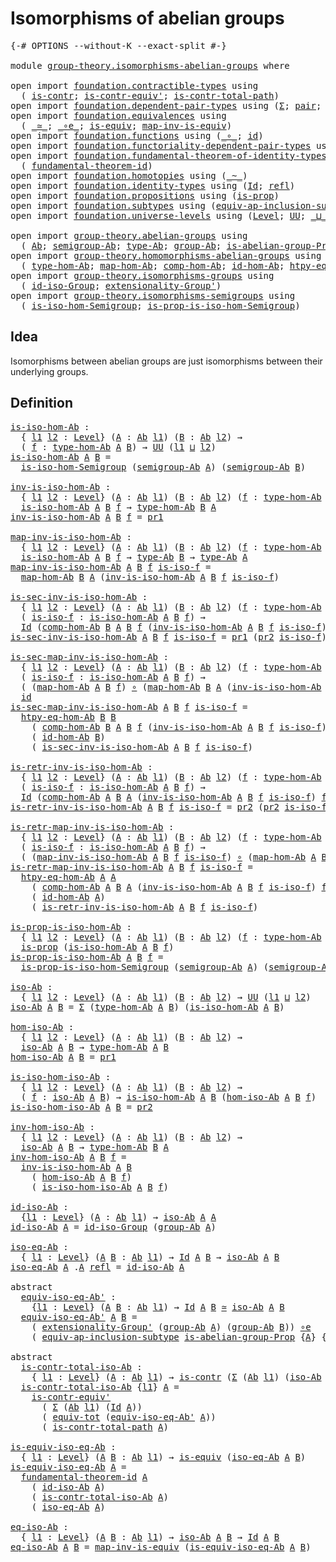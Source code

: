 # Isomorphisms of abelian groups

<pre class="Agda"><a id="43" class="Symbol">{-#</a> <a id="47" class="Keyword">OPTIONS</a> <a id="55" class="Pragma">--without-K</a> <a id="67" class="Pragma">--exact-split</a> <a id="81" class="Symbol">#-}</a>

<a id="86" class="Keyword">module</a> <a id="93" href="group-theory.isomorphisms-abelian-groups.html" class="Module">group-theory.isomorphisms-abelian-groups</a> <a id="134" class="Keyword">where</a>

<a id="141" class="Keyword">open</a> <a id="146" class="Keyword">import</a> <a id="153" href="foundation.contractible-types.html" class="Module">foundation.contractible-types</a> <a id="183" class="Keyword">using</a>
  <a id="191" class="Symbol">(</a> <a id="193" href="foundation-core.contractible-types.html#992" class="Function">is-contr</a><a id="201" class="Symbol">;</a> <a id="203" href="foundation-core.contractible-types.html#3806" class="Function">is-contr-equiv&#39;</a><a id="218" class="Symbol">;</a> <a id="220" href="foundation-core.contractible-types.html#2037" class="Function">is-contr-total-path</a><a id="239" class="Symbol">)</a>
<a id="241" class="Keyword">open</a> <a id="246" class="Keyword">import</a> <a id="253" href="foundation.dependent-pair-types.html" class="Module">foundation.dependent-pair-types</a> <a id="285" class="Keyword">using</a> <a id="291" class="Symbol">(</a><a id="292" href="foundation-core.dependent-pair-types.html#502" class="Record">Σ</a><a id="293" class="Symbol">;</a> <a id="295" href="foundation-core.dependent-pair-types.html#575" class="InductiveConstructor">pair</a><a id="299" class="Symbol">;</a> <a id="301" href="foundation-core.dependent-pair-types.html#592" class="Field">pr1</a><a id="304" class="Symbol">;</a> <a id="306" href="foundation-core.dependent-pair-types.html#604" class="Field">pr2</a><a id="309" class="Symbol">)</a>
<a id="311" class="Keyword">open</a> <a id="316" class="Keyword">import</a> <a id="323" href="foundation.equivalences.html" class="Module">foundation.equivalences</a> <a id="347" class="Keyword">using</a>
  <a id="355" class="Symbol">(</a> <a id="357" href="foundation-core.equivalences.html#1607" class="Function Operator">_≃_</a><a id="360" class="Symbol">;</a> <a id="362" href="foundation-core.equivalences.html#7855" class="Function Operator">_∘e_</a><a id="366" class="Symbol">;</a> <a id="368" href="foundation-core.equivalences.html#1542" class="Function">is-equiv</a><a id="376" class="Symbol">;</a> <a id="378" href="foundation-core.equivalences.html#4173" class="Function">map-inv-is-equiv</a><a id="394" class="Symbol">)</a>
<a id="396" class="Keyword">open</a> <a id="401" class="Keyword">import</a> <a id="408" href="foundation.functions.html" class="Module">foundation.functions</a> <a id="429" class="Keyword">using</a> <a id="435" class="Symbol">(</a><a id="436" href="foundation-core.functions.html#407" class="Function Operator">_∘_</a><a id="439" class="Symbol">;</a> <a id="441" href="foundation-core.functions.html#309" class="Function">id</a><a id="443" class="Symbol">)</a>
<a id="445" class="Keyword">open</a> <a id="450" class="Keyword">import</a> <a id="457" href="foundation.functoriality-dependent-pair-types.html" class="Module">foundation.functoriality-dependent-pair-types</a> <a id="503" class="Keyword">using</a> <a id="509" class="Symbol">(</a><a id="510" href="foundation-core.functoriality-dependent-pair-types.html#6804" class="Function">equiv-tot</a><a id="519" class="Symbol">)</a>
<a id="521" class="Keyword">open</a> <a id="526" class="Keyword">import</a> <a id="533" href="foundation.fundamental-theorem-of-identity-types.html" class="Module">foundation.fundamental-theorem-of-identity-types</a> <a id="582" class="Keyword">using</a>
  <a id="590" class="Symbol">(</a> <a id="592" href="foundation-core.fundamental-theorem-of-identity-types.html#1888" class="Function">fundamental-theorem-id</a><a id="614" class="Symbol">)</a>
<a id="616" class="Keyword">open</a> <a id="621" class="Keyword">import</a> <a id="628" href="foundation.homotopies.html" class="Module">foundation.homotopies</a> <a id="650" class="Keyword">using</a> <a id="656" class="Symbol">(</a><a id="657" href="foundation-core.homotopies.html#467" class="Function Operator">_~_</a><a id="660" class="Symbol">)</a>
<a id="662" class="Keyword">open</a> <a id="667" class="Keyword">import</a> <a id="674" href="foundation.identity-types.html" class="Module">foundation.identity-types</a> <a id="700" class="Keyword">using</a> <a id="706" class="Symbol">(</a><a id="707" href="foundation-core.identity-types.html#641" class="Datatype">Id</a><a id="709" class="Symbol">;</a> <a id="711" href="foundation-core.identity-types.html#694" class="InductiveConstructor">refl</a><a id="715" class="Symbol">)</a>
<a id="717" class="Keyword">open</a> <a id="722" class="Keyword">import</a> <a id="729" href="foundation.propositions.html" class="Module">foundation.propositions</a> <a id="753" class="Keyword">using</a> <a id="759" class="Symbol">(</a><a id="760" href="foundation-core.propositions.html#1295" class="Function">is-prop</a><a id="767" class="Symbol">)</a>
<a id="769" class="Keyword">open</a> <a id="774" class="Keyword">import</a> <a id="781" href="foundation.subtypes.html" class="Module">foundation.subtypes</a> <a id="801" class="Keyword">using</a> <a id="807" class="Symbol">(</a><a id="808" href="foundation-core.subtypes.html#4069" class="Function">equiv-ap-inclusion-subtype</a><a id="834" class="Symbol">)</a>
<a id="836" class="Keyword">open</a> <a id="841" class="Keyword">import</a> <a id="848" href="foundation.universe-levels.html" class="Module">foundation.universe-levels</a> <a id="875" class="Keyword">using</a> <a id="881" class="Symbol">(</a><a id="882" href="Agda.Primitive.html#597" class="Postulate">Level</a><a id="887" class="Symbol">;</a> <a id="889" href="foundation-core.universe-levels.html#222" class="Primitive">UU</a><a id="891" class="Symbol">;</a> <a id="893" href="Agda.Primitive.html#810" class="Primitive Operator">_⊔_</a><a id="896" class="Symbol">)</a>

<a id="899" class="Keyword">open</a> <a id="904" class="Keyword">import</a> <a id="911" href="group-theory.abelian-groups.html" class="Module">group-theory.abelian-groups</a> <a id="939" class="Keyword">using</a>
  <a id="947" class="Symbol">(</a> <a id="949" href="group-theory.abelian-groups.html#2453" class="Function">Ab</a><a id="951" class="Symbol">;</a> <a id="953" href="group-theory.abelian-groups.html#3587" class="Function">semigroup-Ab</a><a id="965" class="Symbol">;</a> <a id="967" href="group-theory.abelian-groups.html#2667" class="Function">type-Ab</a><a id="974" class="Symbol">;</a> <a id="976" href="group-theory.abelian-groups.html#2521" class="Function">group-Ab</a><a id="984" class="Symbol">;</a> <a id="986" href="group-theory.abelian-groups.html#1948" class="Function">is-abelian-group-Prop</a><a id="1007" class="Symbol">)</a>
<a id="1009" class="Keyword">open</a> <a id="1014" class="Keyword">import</a> <a id="1021" href="group-theory.homomorphisms-abelian-groups.html" class="Module">group-theory.homomorphisms-abelian-groups</a> <a id="1063" class="Keyword">using</a>
  <a id="1071" class="Symbol">(</a> <a id="1073" href="group-theory.homomorphisms-abelian-groups.html#1788" class="Function">type-hom-Ab</a><a id="1084" class="Symbol">;</a> <a id="1086" href="group-theory.homomorphisms-abelian-groups.html#1875" class="Function">map-hom-Ab</a><a id="1096" class="Symbol">;</a> <a id="1098" href="group-theory.homomorphisms-abelian-groups.html#4326" class="Function">comp-hom-Ab</a><a id="1109" class="Symbol">;</a> <a id="1111" href="group-theory.homomorphisms-abelian-groups.html#4170" class="Function">id-hom-Ab</a><a id="1120" class="Symbol">;</a> <a id="1122" href="group-theory.homomorphisms-abelian-groups.html#3173" class="Function">htpy-eq-hom-Ab</a><a id="1136" class="Symbol">)</a>
<a id="1138" class="Keyword">open</a> <a id="1143" class="Keyword">import</a> <a id="1150" href="group-theory.isomorphisms-groups.html" class="Module">group-theory.isomorphisms-groups</a> <a id="1183" class="Keyword">using</a>
  <a id="1191" class="Symbol">(</a> <a id="1193" href="group-theory.isomorphisms-groups.html#2647" class="Function">id-iso-Group</a><a id="1205" class="Symbol">;</a> <a id="1207" href="group-theory.isomorphisms-groups.html#3036" class="Function">extensionality-Group&#39;</a><a id="1228" class="Symbol">)</a>
<a id="1230" class="Keyword">open</a> <a id="1235" class="Keyword">import</a> <a id="1242" href="group-theory.isomorphisms-semigroups.html" class="Module">group-theory.isomorphisms-semigroups</a> <a id="1279" class="Keyword">using</a>
  <a id="1287" class="Symbol">(</a> <a id="1289" href="group-theory.isomorphisms-semigroups.html#1983" class="Function">is-iso-hom-Semigroup</a><a id="1309" class="Symbol">;</a> <a id="1311" href="group-theory.isomorphisms-semigroups.html#3620" class="Function">is-prop-is-iso-hom-Semigroup</a><a id="1339" class="Symbol">)</a>
</pre>
## Idea

Isomorphisms between abelian groups are just isomorphisms between their underlying groups.

## Definition

<pre class="Agda"><a id="is-iso-hom-Ab"></a><a id="1470" href="group-theory.isomorphisms-abelian-groups.html#1470" class="Function">is-iso-hom-Ab</a> <a id="1484" class="Symbol">:</a>
  <a id="1488" class="Symbol">{</a> <a id="1490" href="group-theory.isomorphisms-abelian-groups.html#1490" class="Bound">l1</a> <a id="1493" href="group-theory.isomorphisms-abelian-groups.html#1493" class="Bound">l2</a> <a id="1496" class="Symbol">:</a> <a id="1498" href="Agda.Primitive.html#597" class="Postulate">Level</a><a id="1503" class="Symbol">}</a> <a id="1505" class="Symbol">(</a><a id="1506" href="group-theory.isomorphisms-abelian-groups.html#1506" class="Bound">A</a> <a id="1508" class="Symbol">:</a> <a id="1510" href="group-theory.abelian-groups.html#2453" class="Function">Ab</a> <a id="1513" href="group-theory.isomorphisms-abelian-groups.html#1490" class="Bound">l1</a><a id="1515" class="Symbol">)</a> <a id="1517" class="Symbol">(</a><a id="1518" href="group-theory.isomorphisms-abelian-groups.html#1518" class="Bound">B</a> <a id="1520" class="Symbol">:</a> <a id="1522" href="group-theory.abelian-groups.html#2453" class="Function">Ab</a> <a id="1525" href="group-theory.isomorphisms-abelian-groups.html#1493" class="Bound">l2</a><a id="1527" class="Symbol">)</a> <a id="1529" class="Symbol">→</a>
  <a id="1533" class="Symbol">(</a> <a id="1535" href="group-theory.isomorphisms-abelian-groups.html#1535" class="Bound">f</a> <a id="1537" class="Symbol">:</a> <a id="1539" href="group-theory.homomorphisms-abelian-groups.html#1788" class="Function">type-hom-Ab</a> <a id="1551" href="group-theory.isomorphisms-abelian-groups.html#1506" class="Bound">A</a> <a id="1553" href="group-theory.isomorphisms-abelian-groups.html#1518" class="Bound">B</a><a id="1554" class="Symbol">)</a> <a id="1556" class="Symbol">→</a> <a id="1558" href="foundation-core.universe-levels.html#222" class="Primitive">UU</a> <a id="1561" class="Symbol">(</a><a id="1562" href="group-theory.isomorphisms-abelian-groups.html#1490" class="Bound">l1</a> <a id="1565" href="Agda.Primitive.html#810" class="Primitive Operator">⊔</a> <a id="1567" href="group-theory.isomorphisms-abelian-groups.html#1493" class="Bound">l2</a><a id="1569" class="Symbol">)</a>
<a id="1571" href="group-theory.isomorphisms-abelian-groups.html#1470" class="Function">is-iso-hom-Ab</a> <a id="1585" href="group-theory.isomorphisms-abelian-groups.html#1585" class="Bound">A</a> <a id="1587" href="group-theory.isomorphisms-abelian-groups.html#1587" class="Bound">B</a> <a id="1589" class="Symbol">=</a>
  <a id="1593" href="group-theory.isomorphisms-semigroups.html#1983" class="Function">is-iso-hom-Semigroup</a> <a id="1614" class="Symbol">(</a><a id="1615" href="group-theory.abelian-groups.html#3587" class="Function">semigroup-Ab</a> <a id="1628" href="group-theory.isomorphisms-abelian-groups.html#1585" class="Bound">A</a><a id="1629" class="Symbol">)</a> <a id="1631" class="Symbol">(</a><a id="1632" href="group-theory.abelian-groups.html#3587" class="Function">semigroup-Ab</a> <a id="1645" href="group-theory.isomorphisms-abelian-groups.html#1587" class="Bound">B</a><a id="1646" class="Symbol">)</a>

<a id="inv-is-iso-hom-Ab"></a><a id="1649" href="group-theory.isomorphisms-abelian-groups.html#1649" class="Function">inv-is-iso-hom-Ab</a> <a id="1667" class="Symbol">:</a>
  <a id="1671" class="Symbol">{</a> <a id="1673" href="group-theory.isomorphisms-abelian-groups.html#1673" class="Bound">l1</a> <a id="1676" href="group-theory.isomorphisms-abelian-groups.html#1676" class="Bound">l2</a> <a id="1679" class="Symbol">:</a> <a id="1681" href="Agda.Primitive.html#597" class="Postulate">Level</a><a id="1686" class="Symbol">}</a> <a id="1688" class="Symbol">(</a><a id="1689" href="group-theory.isomorphisms-abelian-groups.html#1689" class="Bound">A</a> <a id="1691" class="Symbol">:</a> <a id="1693" href="group-theory.abelian-groups.html#2453" class="Function">Ab</a> <a id="1696" href="group-theory.isomorphisms-abelian-groups.html#1673" class="Bound">l1</a><a id="1698" class="Symbol">)</a> <a id="1700" class="Symbol">(</a><a id="1701" href="group-theory.isomorphisms-abelian-groups.html#1701" class="Bound">B</a> <a id="1703" class="Symbol">:</a> <a id="1705" href="group-theory.abelian-groups.html#2453" class="Function">Ab</a> <a id="1708" href="group-theory.isomorphisms-abelian-groups.html#1676" class="Bound">l2</a><a id="1710" class="Symbol">)</a> <a id="1712" class="Symbol">(</a><a id="1713" href="group-theory.isomorphisms-abelian-groups.html#1713" class="Bound">f</a> <a id="1715" class="Symbol">:</a> <a id="1717" href="group-theory.homomorphisms-abelian-groups.html#1788" class="Function">type-hom-Ab</a> <a id="1729" href="group-theory.isomorphisms-abelian-groups.html#1689" class="Bound">A</a> <a id="1731" href="group-theory.isomorphisms-abelian-groups.html#1701" class="Bound">B</a><a id="1732" class="Symbol">)</a> <a id="1734" class="Symbol">→</a>
  <a id="1738" href="group-theory.isomorphisms-abelian-groups.html#1470" class="Function">is-iso-hom-Ab</a> <a id="1752" href="group-theory.isomorphisms-abelian-groups.html#1689" class="Bound">A</a> <a id="1754" href="group-theory.isomorphisms-abelian-groups.html#1701" class="Bound">B</a> <a id="1756" href="group-theory.isomorphisms-abelian-groups.html#1713" class="Bound">f</a> <a id="1758" class="Symbol">→</a> <a id="1760" href="group-theory.homomorphisms-abelian-groups.html#1788" class="Function">type-hom-Ab</a> <a id="1772" href="group-theory.isomorphisms-abelian-groups.html#1701" class="Bound">B</a> <a id="1774" href="group-theory.isomorphisms-abelian-groups.html#1689" class="Bound">A</a>
<a id="1776" href="group-theory.isomorphisms-abelian-groups.html#1649" class="Function">inv-is-iso-hom-Ab</a> <a id="1794" href="group-theory.isomorphisms-abelian-groups.html#1794" class="Bound">A</a> <a id="1796" href="group-theory.isomorphisms-abelian-groups.html#1796" class="Bound">B</a> <a id="1798" href="group-theory.isomorphisms-abelian-groups.html#1798" class="Bound">f</a> <a id="1800" class="Symbol">=</a> <a id="1802" href="foundation-core.dependent-pair-types.html#592" class="Field">pr1</a>

<a id="map-inv-is-iso-hom-Ab"></a><a id="1807" href="group-theory.isomorphisms-abelian-groups.html#1807" class="Function">map-inv-is-iso-hom-Ab</a> <a id="1829" class="Symbol">:</a>
  <a id="1833" class="Symbol">{</a> <a id="1835" href="group-theory.isomorphisms-abelian-groups.html#1835" class="Bound">l1</a> <a id="1838" href="group-theory.isomorphisms-abelian-groups.html#1838" class="Bound">l2</a> <a id="1841" class="Symbol">:</a> <a id="1843" href="Agda.Primitive.html#597" class="Postulate">Level</a><a id="1848" class="Symbol">}</a> <a id="1850" class="Symbol">(</a><a id="1851" href="group-theory.isomorphisms-abelian-groups.html#1851" class="Bound">A</a> <a id="1853" class="Symbol">:</a> <a id="1855" href="group-theory.abelian-groups.html#2453" class="Function">Ab</a> <a id="1858" href="group-theory.isomorphisms-abelian-groups.html#1835" class="Bound">l1</a><a id="1860" class="Symbol">)</a> <a id="1862" class="Symbol">(</a><a id="1863" href="group-theory.isomorphisms-abelian-groups.html#1863" class="Bound">B</a> <a id="1865" class="Symbol">:</a> <a id="1867" href="group-theory.abelian-groups.html#2453" class="Function">Ab</a> <a id="1870" href="group-theory.isomorphisms-abelian-groups.html#1838" class="Bound">l2</a><a id="1872" class="Symbol">)</a> <a id="1874" class="Symbol">(</a><a id="1875" href="group-theory.isomorphisms-abelian-groups.html#1875" class="Bound">f</a> <a id="1877" class="Symbol">:</a> <a id="1879" href="group-theory.homomorphisms-abelian-groups.html#1788" class="Function">type-hom-Ab</a> <a id="1891" href="group-theory.isomorphisms-abelian-groups.html#1851" class="Bound">A</a> <a id="1893" href="group-theory.isomorphisms-abelian-groups.html#1863" class="Bound">B</a><a id="1894" class="Symbol">)</a> <a id="1896" class="Symbol">→</a>
  <a id="1900" href="group-theory.isomorphisms-abelian-groups.html#1470" class="Function">is-iso-hom-Ab</a> <a id="1914" href="group-theory.isomorphisms-abelian-groups.html#1851" class="Bound">A</a> <a id="1916" href="group-theory.isomorphisms-abelian-groups.html#1863" class="Bound">B</a> <a id="1918" href="group-theory.isomorphisms-abelian-groups.html#1875" class="Bound">f</a> <a id="1920" class="Symbol">→</a> <a id="1922" href="group-theory.abelian-groups.html#2667" class="Function">type-Ab</a> <a id="1930" href="group-theory.isomorphisms-abelian-groups.html#1863" class="Bound">B</a> <a id="1932" class="Symbol">→</a> <a id="1934" href="group-theory.abelian-groups.html#2667" class="Function">type-Ab</a> <a id="1942" href="group-theory.isomorphisms-abelian-groups.html#1851" class="Bound">A</a>
<a id="1944" href="group-theory.isomorphisms-abelian-groups.html#1807" class="Function">map-inv-is-iso-hom-Ab</a> <a id="1966" href="group-theory.isomorphisms-abelian-groups.html#1966" class="Bound">A</a> <a id="1968" href="group-theory.isomorphisms-abelian-groups.html#1968" class="Bound">B</a> <a id="1970" href="group-theory.isomorphisms-abelian-groups.html#1970" class="Bound">f</a> <a id="1972" href="group-theory.isomorphisms-abelian-groups.html#1972" class="Bound">is-iso-f</a> <a id="1981" class="Symbol">=</a>
  <a id="1985" href="group-theory.homomorphisms-abelian-groups.html#1875" class="Function">map-hom-Ab</a> <a id="1996" href="group-theory.isomorphisms-abelian-groups.html#1968" class="Bound">B</a> <a id="1998" href="group-theory.isomorphisms-abelian-groups.html#1966" class="Bound">A</a> <a id="2000" class="Symbol">(</a><a id="2001" href="group-theory.isomorphisms-abelian-groups.html#1649" class="Function">inv-is-iso-hom-Ab</a> <a id="2019" href="group-theory.isomorphisms-abelian-groups.html#1966" class="Bound">A</a> <a id="2021" href="group-theory.isomorphisms-abelian-groups.html#1968" class="Bound">B</a> <a id="2023" href="group-theory.isomorphisms-abelian-groups.html#1970" class="Bound">f</a> <a id="2025" href="group-theory.isomorphisms-abelian-groups.html#1972" class="Bound">is-iso-f</a><a id="2033" class="Symbol">)</a>

<a id="is-sec-inv-is-iso-hom-Ab"></a><a id="2036" href="group-theory.isomorphisms-abelian-groups.html#2036" class="Function">is-sec-inv-is-iso-hom-Ab</a> <a id="2061" class="Symbol">:</a>
  <a id="2065" class="Symbol">{</a> <a id="2067" href="group-theory.isomorphisms-abelian-groups.html#2067" class="Bound">l1</a> <a id="2070" href="group-theory.isomorphisms-abelian-groups.html#2070" class="Bound">l2</a> <a id="2073" class="Symbol">:</a> <a id="2075" href="Agda.Primitive.html#597" class="Postulate">Level</a><a id="2080" class="Symbol">}</a> <a id="2082" class="Symbol">(</a><a id="2083" href="group-theory.isomorphisms-abelian-groups.html#2083" class="Bound">A</a> <a id="2085" class="Symbol">:</a> <a id="2087" href="group-theory.abelian-groups.html#2453" class="Function">Ab</a> <a id="2090" href="group-theory.isomorphisms-abelian-groups.html#2067" class="Bound">l1</a><a id="2092" class="Symbol">)</a> <a id="2094" class="Symbol">(</a><a id="2095" href="group-theory.isomorphisms-abelian-groups.html#2095" class="Bound">B</a> <a id="2097" class="Symbol">:</a> <a id="2099" href="group-theory.abelian-groups.html#2453" class="Function">Ab</a> <a id="2102" href="group-theory.isomorphisms-abelian-groups.html#2070" class="Bound">l2</a><a id="2104" class="Symbol">)</a> <a id="2106" class="Symbol">(</a><a id="2107" href="group-theory.isomorphisms-abelian-groups.html#2107" class="Bound">f</a> <a id="2109" class="Symbol">:</a> <a id="2111" href="group-theory.homomorphisms-abelian-groups.html#1788" class="Function">type-hom-Ab</a> <a id="2123" href="group-theory.isomorphisms-abelian-groups.html#2083" class="Bound">A</a> <a id="2125" href="group-theory.isomorphisms-abelian-groups.html#2095" class="Bound">B</a><a id="2126" class="Symbol">)</a> <a id="2128" class="Symbol">→</a>
  <a id="2132" class="Symbol">(</a> <a id="2134" href="group-theory.isomorphisms-abelian-groups.html#2134" class="Bound">is-iso-f</a> <a id="2143" class="Symbol">:</a> <a id="2145" href="group-theory.isomorphisms-abelian-groups.html#1470" class="Function">is-iso-hom-Ab</a> <a id="2159" href="group-theory.isomorphisms-abelian-groups.html#2083" class="Bound">A</a> <a id="2161" href="group-theory.isomorphisms-abelian-groups.html#2095" class="Bound">B</a> <a id="2163" href="group-theory.isomorphisms-abelian-groups.html#2107" class="Bound">f</a><a id="2164" class="Symbol">)</a> <a id="2166" class="Symbol">→</a>
  <a id="2170" href="foundation-core.identity-types.html#641" class="Datatype">Id</a> <a id="2173" class="Symbol">(</a><a id="2174" href="group-theory.homomorphisms-abelian-groups.html#4326" class="Function">comp-hom-Ab</a> <a id="2186" href="group-theory.isomorphisms-abelian-groups.html#2095" class="Bound">B</a> <a id="2188" href="group-theory.isomorphisms-abelian-groups.html#2083" class="Bound">A</a> <a id="2190" href="group-theory.isomorphisms-abelian-groups.html#2095" class="Bound">B</a> <a id="2192" href="group-theory.isomorphisms-abelian-groups.html#2107" class="Bound">f</a> <a id="2194" class="Symbol">(</a><a id="2195" href="group-theory.isomorphisms-abelian-groups.html#1649" class="Function">inv-is-iso-hom-Ab</a> <a id="2213" href="group-theory.isomorphisms-abelian-groups.html#2083" class="Bound">A</a> <a id="2215" href="group-theory.isomorphisms-abelian-groups.html#2095" class="Bound">B</a> <a id="2217" href="group-theory.isomorphisms-abelian-groups.html#2107" class="Bound">f</a> <a id="2219" href="group-theory.isomorphisms-abelian-groups.html#2134" class="Bound">is-iso-f</a><a id="2227" class="Symbol">))</a> <a id="2230" class="Symbol">(</a><a id="2231" href="group-theory.homomorphisms-abelian-groups.html#4170" class="Function">id-hom-Ab</a> <a id="2241" href="group-theory.isomorphisms-abelian-groups.html#2095" class="Bound">B</a><a id="2242" class="Symbol">)</a>
<a id="2244" href="group-theory.isomorphisms-abelian-groups.html#2036" class="Function">is-sec-inv-is-iso-hom-Ab</a> <a id="2269" href="group-theory.isomorphisms-abelian-groups.html#2269" class="Bound">A</a> <a id="2271" href="group-theory.isomorphisms-abelian-groups.html#2271" class="Bound">B</a> <a id="2273" href="group-theory.isomorphisms-abelian-groups.html#2273" class="Bound">f</a> <a id="2275" href="group-theory.isomorphisms-abelian-groups.html#2275" class="Bound">is-iso-f</a> <a id="2284" class="Symbol">=</a> <a id="2286" href="foundation-core.dependent-pair-types.html#592" class="Field">pr1</a> <a id="2290" class="Symbol">(</a><a id="2291" href="foundation-core.dependent-pair-types.html#604" class="Field">pr2</a> <a id="2295" href="group-theory.isomorphisms-abelian-groups.html#2275" class="Bound">is-iso-f</a><a id="2303" class="Symbol">)</a>

<a id="is-sec-map-inv-is-iso-hom-Ab"></a><a id="2306" href="group-theory.isomorphisms-abelian-groups.html#2306" class="Function">is-sec-map-inv-is-iso-hom-Ab</a> <a id="2335" class="Symbol">:</a>
  <a id="2339" class="Symbol">{</a> <a id="2341" href="group-theory.isomorphisms-abelian-groups.html#2341" class="Bound">l1</a> <a id="2344" href="group-theory.isomorphisms-abelian-groups.html#2344" class="Bound">l2</a> <a id="2347" class="Symbol">:</a> <a id="2349" href="Agda.Primitive.html#597" class="Postulate">Level</a><a id="2354" class="Symbol">}</a> <a id="2356" class="Symbol">(</a><a id="2357" href="group-theory.isomorphisms-abelian-groups.html#2357" class="Bound">A</a> <a id="2359" class="Symbol">:</a> <a id="2361" href="group-theory.abelian-groups.html#2453" class="Function">Ab</a> <a id="2364" href="group-theory.isomorphisms-abelian-groups.html#2341" class="Bound">l1</a><a id="2366" class="Symbol">)</a> <a id="2368" class="Symbol">(</a><a id="2369" href="group-theory.isomorphisms-abelian-groups.html#2369" class="Bound">B</a> <a id="2371" class="Symbol">:</a> <a id="2373" href="group-theory.abelian-groups.html#2453" class="Function">Ab</a> <a id="2376" href="group-theory.isomorphisms-abelian-groups.html#2344" class="Bound">l2</a><a id="2378" class="Symbol">)</a> <a id="2380" class="Symbol">(</a><a id="2381" href="group-theory.isomorphisms-abelian-groups.html#2381" class="Bound">f</a> <a id="2383" class="Symbol">:</a> <a id="2385" href="group-theory.homomorphisms-abelian-groups.html#1788" class="Function">type-hom-Ab</a> <a id="2397" href="group-theory.isomorphisms-abelian-groups.html#2357" class="Bound">A</a> <a id="2399" href="group-theory.isomorphisms-abelian-groups.html#2369" class="Bound">B</a><a id="2400" class="Symbol">)</a> <a id="2402" class="Symbol">→</a>
  <a id="2406" class="Symbol">(</a> <a id="2408" href="group-theory.isomorphisms-abelian-groups.html#2408" class="Bound">is-iso-f</a> <a id="2417" class="Symbol">:</a> <a id="2419" href="group-theory.isomorphisms-abelian-groups.html#1470" class="Function">is-iso-hom-Ab</a> <a id="2433" href="group-theory.isomorphisms-abelian-groups.html#2357" class="Bound">A</a> <a id="2435" href="group-theory.isomorphisms-abelian-groups.html#2369" class="Bound">B</a> <a id="2437" href="group-theory.isomorphisms-abelian-groups.html#2381" class="Bound">f</a><a id="2438" class="Symbol">)</a> <a id="2440" class="Symbol">→</a>
  <a id="2444" class="Symbol">(</a> <a id="2446" class="Symbol">(</a><a id="2447" href="group-theory.homomorphisms-abelian-groups.html#1875" class="Function">map-hom-Ab</a> <a id="2458" href="group-theory.isomorphisms-abelian-groups.html#2357" class="Bound">A</a> <a id="2460" href="group-theory.isomorphisms-abelian-groups.html#2369" class="Bound">B</a> <a id="2462" href="group-theory.isomorphisms-abelian-groups.html#2381" class="Bound">f</a><a id="2463" class="Symbol">)</a> <a id="2465" href="foundation-core.functions.html#407" class="Function Operator">∘</a> <a id="2467" class="Symbol">(</a><a id="2468" href="group-theory.homomorphisms-abelian-groups.html#1875" class="Function">map-hom-Ab</a> <a id="2479" href="group-theory.isomorphisms-abelian-groups.html#2369" class="Bound">B</a> <a id="2481" href="group-theory.isomorphisms-abelian-groups.html#2357" class="Bound">A</a> <a id="2483" class="Symbol">(</a><a id="2484" href="group-theory.isomorphisms-abelian-groups.html#1649" class="Function">inv-is-iso-hom-Ab</a> <a id="2502" href="group-theory.isomorphisms-abelian-groups.html#2357" class="Bound">A</a> <a id="2504" href="group-theory.isomorphisms-abelian-groups.html#2369" class="Bound">B</a> <a id="2506" href="group-theory.isomorphisms-abelian-groups.html#2381" class="Bound">f</a> <a id="2508" href="group-theory.isomorphisms-abelian-groups.html#2408" class="Bound">is-iso-f</a><a id="2516" class="Symbol">)))</a> <a id="2520" href="foundation-core.homotopies.html#467" class="Function Operator">~</a>
  <a id="2524" href="foundation-core.functions.html#309" class="Function">id</a>
<a id="2527" href="group-theory.isomorphisms-abelian-groups.html#2306" class="Function">is-sec-map-inv-is-iso-hom-Ab</a> <a id="2556" href="group-theory.isomorphisms-abelian-groups.html#2556" class="Bound">A</a> <a id="2558" href="group-theory.isomorphisms-abelian-groups.html#2558" class="Bound">B</a> <a id="2560" href="group-theory.isomorphisms-abelian-groups.html#2560" class="Bound">f</a> <a id="2562" href="group-theory.isomorphisms-abelian-groups.html#2562" class="Bound">is-iso-f</a> <a id="2571" class="Symbol">=</a>
  <a id="2575" href="group-theory.homomorphisms-abelian-groups.html#3173" class="Function">htpy-eq-hom-Ab</a> <a id="2590" href="group-theory.isomorphisms-abelian-groups.html#2558" class="Bound">B</a> <a id="2592" href="group-theory.isomorphisms-abelian-groups.html#2558" class="Bound">B</a>
    <a id="2598" class="Symbol">(</a> <a id="2600" href="group-theory.homomorphisms-abelian-groups.html#4326" class="Function">comp-hom-Ab</a> <a id="2612" href="group-theory.isomorphisms-abelian-groups.html#2558" class="Bound">B</a> <a id="2614" href="group-theory.isomorphisms-abelian-groups.html#2556" class="Bound">A</a> <a id="2616" href="group-theory.isomorphisms-abelian-groups.html#2558" class="Bound">B</a> <a id="2618" href="group-theory.isomorphisms-abelian-groups.html#2560" class="Bound">f</a> <a id="2620" class="Symbol">(</a><a id="2621" href="group-theory.isomorphisms-abelian-groups.html#1649" class="Function">inv-is-iso-hom-Ab</a> <a id="2639" href="group-theory.isomorphisms-abelian-groups.html#2556" class="Bound">A</a> <a id="2641" href="group-theory.isomorphisms-abelian-groups.html#2558" class="Bound">B</a> <a id="2643" href="group-theory.isomorphisms-abelian-groups.html#2560" class="Bound">f</a> <a id="2645" href="group-theory.isomorphisms-abelian-groups.html#2562" class="Bound">is-iso-f</a><a id="2653" class="Symbol">))</a>
    <a id="2660" class="Symbol">(</a> <a id="2662" href="group-theory.homomorphisms-abelian-groups.html#4170" class="Function">id-hom-Ab</a> <a id="2672" href="group-theory.isomorphisms-abelian-groups.html#2558" class="Bound">B</a><a id="2673" class="Symbol">)</a>
    <a id="2679" class="Symbol">(</a> <a id="2681" href="group-theory.isomorphisms-abelian-groups.html#2036" class="Function">is-sec-inv-is-iso-hom-Ab</a> <a id="2706" href="group-theory.isomorphisms-abelian-groups.html#2556" class="Bound">A</a> <a id="2708" href="group-theory.isomorphisms-abelian-groups.html#2558" class="Bound">B</a> <a id="2710" href="group-theory.isomorphisms-abelian-groups.html#2560" class="Bound">f</a> <a id="2712" href="group-theory.isomorphisms-abelian-groups.html#2562" class="Bound">is-iso-f</a><a id="2720" class="Symbol">)</a>

<a id="is-retr-inv-is-iso-hom-Ab"></a><a id="2723" href="group-theory.isomorphisms-abelian-groups.html#2723" class="Function">is-retr-inv-is-iso-hom-Ab</a> <a id="2749" class="Symbol">:</a>
  <a id="2753" class="Symbol">{</a> <a id="2755" href="group-theory.isomorphisms-abelian-groups.html#2755" class="Bound">l1</a> <a id="2758" href="group-theory.isomorphisms-abelian-groups.html#2758" class="Bound">l2</a> <a id="2761" class="Symbol">:</a> <a id="2763" href="Agda.Primitive.html#597" class="Postulate">Level</a><a id="2768" class="Symbol">}</a> <a id="2770" class="Symbol">(</a><a id="2771" href="group-theory.isomorphisms-abelian-groups.html#2771" class="Bound">A</a> <a id="2773" class="Symbol">:</a> <a id="2775" href="group-theory.abelian-groups.html#2453" class="Function">Ab</a> <a id="2778" href="group-theory.isomorphisms-abelian-groups.html#2755" class="Bound">l1</a><a id="2780" class="Symbol">)</a> <a id="2782" class="Symbol">(</a><a id="2783" href="group-theory.isomorphisms-abelian-groups.html#2783" class="Bound">B</a> <a id="2785" class="Symbol">:</a> <a id="2787" href="group-theory.abelian-groups.html#2453" class="Function">Ab</a> <a id="2790" href="group-theory.isomorphisms-abelian-groups.html#2758" class="Bound">l2</a><a id="2792" class="Symbol">)</a> <a id="2794" class="Symbol">(</a><a id="2795" href="group-theory.isomorphisms-abelian-groups.html#2795" class="Bound">f</a> <a id="2797" class="Symbol">:</a> <a id="2799" href="group-theory.homomorphisms-abelian-groups.html#1788" class="Function">type-hom-Ab</a> <a id="2811" href="group-theory.isomorphisms-abelian-groups.html#2771" class="Bound">A</a> <a id="2813" href="group-theory.isomorphisms-abelian-groups.html#2783" class="Bound">B</a><a id="2814" class="Symbol">)</a> <a id="2816" class="Symbol">→</a>
  <a id="2820" class="Symbol">(</a> <a id="2822" href="group-theory.isomorphisms-abelian-groups.html#2822" class="Bound">is-iso-f</a> <a id="2831" class="Symbol">:</a> <a id="2833" href="group-theory.isomorphisms-abelian-groups.html#1470" class="Function">is-iso-hom-Ab</a> <a id="2847" href="group-theory.isomorphisms-abelian-groups.html#2771" class="Bound">A</a> <a id="2849" href="group-theory.isomorphisms-abelian-groups.html#2783" class="Bound">B</a> <a id="2851" href="group-theory.isomorphisms-abelian-groups.html#2795" class="Bound">f</a><a id="2852" class="Symbol">)</a> <a id="2854" class="Symbol">→</a>
  <a id="2858" href="foundation-core.identity-types.html#641" class="Datatype">Id</a> <a id="2861" class="Symbol">(</a><a id="2862" href="group-theory.homomorphisms-abelian-groups.html#4326" class="Function">comp-hom-Ab</a> <a id="2874" href="group-theory.isomorphisms-abelian-groups.html#2771" class="Bound">A</a> <a id="2876" href="group-theory.isomorphisms-abelian-groups.html#2783" class="Bound">B</a> <a id="2878" href="group-theory.isomorphisms-abelian-groups.html#2771" class="Bound">A</a> <a id="2880" class="Symbol">(</a><a id="2881" href="group-theory.isomorphisms-abelian-groups.html#1649" class="Function">inv-is-iso-hom-Ab</a> <a id="2899" href="group-theory.isomorphisms-abelian-groups.html#2771" class="Bound">A</a> <a id="2901" href="group-theory.isomorphisms-abelian-groups.html#2783" class="Bound">B</a> <a id="2903" href="group-theory.isomorphisms-abelian-groups.html#2795" class="Bound">f</a> <a id="2905" href="group-theory.isomorphisms-abelian-groups.html#2822" class="Bound">is-iso-f</a><a id="2913" class="Symbol">)</a> <a id="2915" href="group-theory.isomorphisms-abelian-groups.html#2795" class="Bound">f</a><a id="2916" class="Symbol">)</a> <a id="2918" class="Symbol">(</a><a id="2919" href="group-theory.homomorphisms-abelian-groups.html#4170" class="Function">id-hom-Ab</a> <a id="2929" href="group-theory.isomorphisms-abelian-groups.html#2771" class="Bound">A</a><a id="2930" class="Symbol">)</a>
<a id="2932" href="group-theory.isomorphisms-abelian-groups.html#2723" class="Function">is-retr-inv-is-iso-hom-Ab</a> <a id="2958" href="group-theory.isomorphisms-abelian-groups.html#2958" class="Bound">A</a> <a id="2960" href="group-theory.isomorphisms-abelian-groups.html#2960" class="Bound">B</a> <a id="2962" href="group-theory.isomorphisms-abelian-groups.html#2962" class="Bound">f</a> <a id="2964" href="group-theory.isomorphisms-abelian-groups.html#2964" class="Bound">is-iso-f</a> <a id="2973" class="Symbol">=</a> <a id="2975" href="foundation-core.dependent-pair-types.html#604" class="Field">pr2</a> <a id="2979" class="Symbol">(</a><a id="2980" href="foundation-core.dependent-pair-types.html#604" class="Field">pr2</a> <a id="2984" href="group-theory.isomorphisms-abelian-groups.html#2964" class="Bound">is-iso-f</a><a id="2992" class="Symbol">)</a>

<a id="is-retr-map-inv-is-iso-hom-Ab"></a><a id="2995" href="group-theory.isomorphisms-abelian-groups.html#2995" class="Function">is-retr-map-inv-is-iso-hom-Ab</a> <a id="3025" class="Symbol">:</a>
  <a id="3029" class="Symbol">{</a> <a id="3031" href="group-theory.isomorphisms-abelian-groups.html#3031" class="Bound">l1</a> <a id="3034" href="group-theory.isomorphisms-abelian-groups.html#3034" class="Bound">l2</a> <a id="3037" class="Symbol">:</a> <a id="3039" href="Agda.Primitive.html#597" class="Postulate">Level</a><a id="3044" class="Symbol">}</a> <a id="3046" class="Symbol">(</a><a id="3047" href="group-theory.isomorphisms-abelian-groups.html#3047" class="Bound">A</a> <a id="3049" class="Symbol">:</a> <a id="3051" href="group-theory.abelian-groups.html#2453" class="Function">Ab</a> <a id="3054" href="group-theory.isomorphisms-abelian-groups.html#3031" class="Bound">l1</a><a id="3056" class="Symbol">)</a> <a id="3058" class="Symbol">(</a><a id="3059" href="group-theory.isomorphisms-abelian-groups.html#3059" class="Bound">B</a> <a id="3061" class="Symbol">:</a> <a id="3063" href="group-theory.abelian-groups.html#2453" class="Function">Ab</a> <a id="3066" href="group-theory.isomorphisms-abelian-groups.html#3034" class="Bound">l2</a><a id="3068" class="Symbol">)</a> <a id="3070" class="Symbol">(</a><a id="3071" href="group-theory.isomorphisms-abelian-groups.html#3071" class="Bound">f</a> <a id="3073" class="Symbol">:</a> <a id="3075" href="group-theory.homomorphisms-abelian-groups.html#1788" class="Function">type-hom-Ab</a> <a id="3087" href="group-theory.isomorphisms-abelian-groups.html#3047" class="Bound">A</a> <a id="3089" href="group-theory.isomorphisms-abelian-groups.html#3059" class="Bound">B</a><a id="3090" class="Symbol">)</a> <a id="3092" class="Symbol">→</a>
  <a id="3096" class="Symbol">(</a> <a id="3098" href="group-theory.isomorphisms-abelian-groups.html#3098" class="Bound">is-iso-f</a> <a id="3107" class="Symbol">:</a> <a id="3109" href="group-theory.isomorphisms-abelian-groups.html#1470" class="Function">is-iso-hom-Ab</a> <a id="3123" href="group-theory.isomorphisms-abelian-groups.html#3047" class="Bound">A</a> <a id="3125" href="group-theory.isomorphisms-abelian-groups.html#3059" class="Bound">B</a> <a id="3127" href="group-theory.isomorphisms-abelian-groups.html#3071" class="Bound">f</a><a id="3128" class="Symbol">)</a> <a id="3130" class="Symbol">→</a>
  <a id="3134" class="Symbol">(</a> <a id="3136" class="Symbol">(</a><a id="3137" href="group-theory.isomorphisms-abelian-groups.html#1807" class="Function">map-inv-is-iso-hom-Ab</a> <a id="3159" href="group-theory.isomorphisms-abelian-groups.html#3047" class="Bound">A</a> <a id="3161" href="group-theory.isomorphisms-abelian-groups.html#3059" class="Bound">B</a> <a id="3163" href="group-theory.isomorphisms-abelian-groups.html#3071" class="Bound">f</a> <a id="3165" href="group-theory.isomorphisms-abelian-groups.html#3098" class="Bound">is-iso-f</a><a id="3173" class="Symbol">)</a> <a id="3175" href="foundation-core.functions.html#407" class="Function Operator">∘</a> <a id="3177" class="Symbol">(</a><a id="3178" href="group-theory.homomorphisms-abelian-groups.html#1875" class="Function">map-hom-Ab</a> <a id="3189" href="group-theory.isomorphisms-abelian-groups.html#3047" class="Bound">A</a> <a id="3191" href="group-theory.isomorphisms-abelian-groups.html#3059" class="Bound">B</a> <a id="3193" href="group-theory.isomorphisms-abelian-groups.html#3071" class="Bound">f</a><a id="3194" class="Symbol">))</a> <a id="3197" href="foundation-core.homotopies.html#467" class="Function Operator">~</a> <a id="3199" href="foundation-core.functions.html#309" class="Function">id</a>
<a id="3202" href="group-theory.isomorphisms-abelian-groups.html#2995" class="Function">is-retr-map-inv-is-iso-hom-Ab</a> <a id="3232" href="group-theory.isomorphisms-abelian-groups.html#3232" class="Bound">A</a> <a id="3234" href="group-theory.isomorphisms-abelian-groups.html#3234" class="Bound">B</a> <a id="3236" href="group-theory.isomorphisms-abelian-groups.html#3236" class="Bound">f</a> <a id="3238" href="group-theory.isomorphisms-abelian-groups.html#3238" class="Bound">is-iso-f</a> <a id="3247" class="Symbol">=</a>
  <a id="3251" href="group-theory.homomorphisms-abelian-groups.html#3173" class="Function">htpy-eq-hom-Ab</a> <a id="3266" href="group-theory.isomorphisms-abelian-groups.html#3232" class="Bound">A</a> <a id="3268" href="group-theory.isomorphisms-abelian-groups.html#3232" class="Bound">A</a>
    <a id="3274" class="Symbol">(</a> <a id="3276" href="group-theory.homomorphisms-abelian-groups.html#4326" class="Function">comp-hom-Ab</a> <a id="3288" href="group-theory.isomorphisms-abelian-groups.html#3232" class="Bound">A</a> <a id="3290" href="group-theory.isomorphisms-abelian-groups.html#3234" class="Bound">B</a> <a id="3292" href="group-theory.isomorphisms-abelian-groups.html#3232" class="Bound">A</a> <a id="3294" class="Symbol">(</a><a id="3295" href="group-theory.isomorphisms-abelian-groups.html#1649" class="Function">inv-is-iso-hom-Ab</a> <a id="3313" href="group-theory.isomorphisms-abelian-groups.html#3232" class="Bound">A</a> <a id="3315" href="group-theory.isomorphisms-abelian-groups.html#3234" class="Bound">B</a> <a id="3317" href="group-theory.isomorphisms-abelian-groups.html#3236" class="Bound">f</a> <a id="3319" href="group-theory.isomorphisms-abelian-groups.html#3238" class="Bound">is-iso-f</a><a id="3327" class="Symbol">)</a> <a id="3329" href="group-theory.isomorphisms-abelian-groups.html#3236" class="Bound">f</a><a id="3330" class="Symbol">)</a>
    <a id="3336" class="Symbol">(</a> <a id="3338" href="group-theory.homomorphisms-abelian-groups.html#4170" class="Function">id-hom-Ab</a> <a id="3348" href="group-theory.isomorphisms-abelian-groups.html#3232" class="Bound">A</a><a id="3349" class="Symbol">)</a>
    <a id="3355" class="Symbol">(</a> <a id="3357" href="group-theory.isomorphisms-abelian-groups.html#2723" class="Function">is-retr-inv-is-iso-hom-Ab</a> <a id="3383" href="group-theory.isomorphisms-abelian-groups.html#3232" class="Bound">A</a> <a id="3385" href="group-theory.isomorphisms-abelian-groups.html#3234" class="Bound">B</a> <a id="3387" href="group-theory.isomorphisms-abelian-groups.html#3236" class="Bound">f</a> <a id="3389" href="group-theory.isomorphisms-abelian-groups.html#3238" class="Bound">is-iso-f</a><a id="3397" class="Symbol">)</a>

<a id="is-prop-is-iso-hom-Ab"></a><a id="3400" href="group-theory.isomorphisms-abelian-groups.html#3400" class="Function">is-prop-is-iso-hom-Ab</a> <a id="3422" class="Symbol">:</a>
  <a id="3426" class="Symbol">{</a> <a id="3428" href="group-theory.isomorphisms-abelian-groups.html#3428" class="Bound">l1</a> <a id="3431" href="group-theory.isomorphisms-abelian-groups.html#3431" class="Bound">l2</a> <a id="3434" class="Symbol">:</a> <a id="3436" href="Agda.Primitive.html#597" class="Postulate">Level</a><a id="3441" class="Symbol">}</a> <a id="3443" class="Symbol">(</a><a id="3444" href="group-theory.isomorphisms-abelian-groups.html#3444" class="Bound">A</a> <a id="3446" class="Symbol">:</a> <a id="3448" href="group-theory.abelian-groups.html#2453" class="Function">Ab</a> <a id="3451" href="group-theory.isomorphisms-abelian-groups.html#3428" class="Bound">l1</a><a id="3453" class="Symbol">)</a> <a id="3455" class="Symbol">(</a><a id="3456" href="group-theory.isomorphisms-abelian-groups.html#3456" class="Bound">B</a> <a id="3458" class="Symbol">:</a> <a id="3460" href="group-theory.abelian-groups.html#2453" class="Function">Ab</a> <a id="3463" href="group-theory.isomorphisms-abelian-groups.html#3431" class="Bound">l2</a><a id="3465" class="Symbol">)</a> <a id="3467" class="Symbol">(</a><a id="3468" href="group-theory.isomorphisms-abelian-groups.html#3468" class="Bound">f</a> <a id="3470" class="Symbol">:</a> <a id="3472" href="group-theory.homomorphisms-abelian-groups.html#1788" class="Function">type-hom-Ab</a> <a id="3484" href="group-theory.isomorphisms-abelian-groups.html#3444" class="Bound">A</a> <a id="3486" href="group-theory.isomorphisms-abelian-groups.html#3456" class="Bound">B</a><a id="3487" class="Symbol">)</a> <a id="3489" class="Symbol">→</a>
  <a id="3493" href="foundation-core.propositions.html#1295" class="Function">is-prop</a> <a id="3501" class="Symbol">(</a><a id="3502" href="group-theory.isomorphisms-abelian-groups.html#1470" class="Function">is-iso-hom-Ab</a> <a id="3516" href="group-theory.isomorphisms-abelian-groups.html#3444" class="Bound">A</a> <a id="3518" href="group-theory.isomorphisms-abelian-groups.html#3456" class="Bound">B</a> <a id="3520" href="group-theory.isomorphisms-abelian-groups.html#3468" class="Bound">f</a><a id="3521" class="Symbol">)</a>
<a id="3523" href="group-theory.isomorphisms-abelian-groups.html#3400" class="Function">is-prop-is-iso-hom-Ab</a> <a id="3545" href="group-theory.isomorphisms-abelian-groups.html#3545" class="Bound">A</a> <a id="3547" href="group-theory.isomorphisms-abelian-groups.html#3547" class="Bound">B</a> <a id="3549" href="group-theory.isomorphisms-abelian-groups.html#3549" class="Bound">f</a> <a id="3551" class="Symbol">=</a>
  <a id="3555" href="group-theory.isomorphisms-semigroups.html#3620" class="Function">is-prop-is-iso-hom-Semigroup</a> <a id="3584" class="Symbol">(</a><a id="3585" href="group-theory.abelian-groups.html#3587" class="Function">semigroup-Ab</a> <a id="3598" href="group-theory.isomorphisms-abelian-groups.html#3545" class="Bound">A</a><a id="3599" class="Symbol">)</a> <a id="3601" class="Symbol">(</a><a id="3602" href="group-theory.abelian-groups.html#3587" class="Function">semigroup-Ab</a> <a id="3615" href="group-theory.isomorphisms-abelian-groups.html#3547" class="Bound">B</a><a id="3616" class="Symbol">)</a> <a id="3618" href="group-theory.isomorphisms-abelian-groups.html#3549" class="Bound">f</a>

<a id="iso-Ab"></a><a id="3621" href="group-theory.isomorphisms-abelian-groups.html#3621" class="Function">iso-Ab</a> <a id="3628" class="Symbol">:</a>
  <a id="3632" class="Symbol">{</a> <a id="3634" href="group-theory.isomorphisms-abelian-groups.html#3634" class="Bound">l1</a> <a id="3637" href="group-theory.isomorphisms-abelian-groups.html#3637" class="Bound">l2</a> <a id="3640" class="Symbol">:</a> <a id="3642" href="Agda.Primitive.html#597" class="Postulate">Level</a><a id="3647" class="Symbol">}</a> <a id="3649" class="Symbol">(</a><a id="3650" href="group-theory.isomorphisms-abelian-groups.html#3650" class="Bound">A</a> <a id="3652" class="Symbol">:</a> <a id="3654" href="group-theory.abelian-groups.html#2453" class="Function">Ab</a> <a id="3657" href="group-theory.isomorphisms-abelian-groups.html#3634" class="Bound">l1</a><a id="3659" class="Symbol">)</a> <a id="3661" class="Symbol">(</a><a id="3662" href="group-theory.isomorphisms-abelian-groups.html#3662" class="Bound">B</a> <a id="3664" class="Symbol">:</a> <a id="3666" href="group-theory.abelian-groups.html#2453" class="Function">Ab</a> <a id="3669" href="group-theory.isomorphisms-abelian-groups.html#3637" class="Bound">l2</a><a id="3671" class="Symbol">)</a> <a id="3673" class="Symbol">→</a> <a id="3675" href="foundation-core.universe-levels.html#222" class="Primitive">UU</a> <a id="3678" class="Symbol">(</a><a id="3679" href="group-theory.isomorphisms-abelian-groups.html#3634" class="Bound">l1</a> <a id="3682" href="Agda.Primitive.html#810" class="Primitive Operator">⊔</a> <a id="3684" href="group-theory.isomorphisms-abelian-groups.html#3637" class="Bound">l2</a><a id="3686" class="Symbol">)</a>
<a id="3688" href="group-theory.isomorphisms-abelian-groups.html#3621" class="Function">iso-Ab</a> <a id="3695" href="group-theory.isomorphisms-abelian-groups.html#3695" class="Bound">A</a> <a id="3697" href="group-theory.isomorphisms-abelian-groups.html#3697" class="Bound">B</a> <a id="3699" class="Symbol">=</a> <a id="3701" href="foundation-core.dependent-pair-types.html#502" class="Record">Σ</a> <a id="3703" class="Symbol">(</a><a id="3704" href="group-theory.homomorphisms-abelian-groups.html#1788" class="Function">type-hom-Ab</a> <a id="3716" href="group-theory.isomorphisms-abelian-groups.html#3695" class="Bound">A</a> <a id="3718" href="group-theory.isomorphisms-abelian-groups.html#3697" class="Bound">B</a><a id="3719" class="Symbol">)</a> <a id="3721" class="Symbol">(</a><a id="3722" href="group-theory.isomorphisms-abelian-groups.html#1470" class="Function">is-iso-hom-Ab</a> <a id="3736" href="group-theory.isomorphisms-abelian-groups.html#3695" class="Bound">A</a> <a id="3738" href="group-theory.isomorphisms-abelian-groups.html#3697" class="Bound">B</a><a id="3739" class="Symbol">)</a>

<a id="hom-iso-Ab"></a><a id="3742" href="group-theory.isomorphisms-abelian-groups.html#3742" class="Function">hom-iso-Ab</a> <a id="3753" class="Symbol">:</a>
  <a id="3757" class="Symbol">{</a> <a id="3759" href="group-theory.isomorphisms-abelian-groups.html#3759" class="Bound">l1</a> <a id="3762" href="group-theory.isomorphisms-abelian-groups.html#3762" class="Bound">l2</a> <a id="3765" class="Symbol">:</a> <a id="3767" href="Agda.Primitive.html#597" class="Postulate">Level</a><a id="3772" class="Symbol">}</a> <a id="3774" class="Symbol">(</a><a id="3775" href="group-theory.isomorphisms-abelian-groups.html#3775" class="Bound">A</a> <a id="3777" class="Symbol">:</a> <a id="3779" href="group-theory.abelian-groups.html#2453" class="Function">Ab</a> <a id="3782" href="group-theory.isomorphisms-abelian-groups.html#3759" class="Bound">l1</a><a id="3784" class="Symbol">)</a> <a id="3786" class="Symbol">(</a><a id="3787" href="group-theory.isomorphisms-abelian-groups.html#3787" class="Bound">B</a> <a id="3789" class="Symbol">:</a> <a id="3791" href="group-theory.abelian-groups.html#2453" class="Function">Ab</a> <a id="3794" href="group-theory.isomorphisms-abelian-groups.html#3762" class="Bound">l2</a><a id="3796" class="Symbol">)</a> <a id="3798" class="Symbol">→</a>
  <a id="3802" href="group-theory.isomorphisms-abelian-groups.html#3621" class="Function">iso-Ab</a> <a id="3809" href="group-theory.isomorphisms-abelian-groups.html#3775" class="Bound">A</a> <a id="3811" href="group-theory.isomorphisms-abelian-groups.html#3787" class="Bound">B</a> <a id="3813" class="Symbol">→</a> <a id="3815" href="group-theory.homomorphisms-abelian-groups.html#1788" class="Function">type-hom-Ab</a> <a id="3827" href="group-theory.isomorphisms-abelian-groups.html#3775" class="Bound">A</a> <a id="3829" href="group-theory.isomorphisms-abelian-groups.html#3787" class="Bound">B</a>
<a id="3831" href="group-theory.isomorphisms-abelian-groups.html#3742" class="Function">hom-iso-Ab</a> <a id="3842" href="group-theory.isomorphisms-abelian-groups.html#3842" class="Bound">A</a> <a id="3844" href="group-theory.isomorphisms-abelian-groups.html#3844" class="Bound">B</a> <a id="3846" class="Symbol">=</a> <a id="3848" href="foundation-core.dependent-pair-types.html#592" class="Field">pr1</a>

<a id="is-iso-hom-iso-Ab"></a><a id="3853" href="group-theory.isomorphisms-abelian-groups.html#3853" class="Function">is-iso-hom-iso-Ab</a> <a id="3871" class="Symbol">:</a>
  <a id="3875" class="Symbol">{</a> <a id="3877" href="group-theory.isomorphisms-abelian-groups.html#3877" class="Bound">l1</a> <a id="3880" href="group-theory.isomorphisms-abelian-groups.html#3880" class="Bound">l2</a> <a id="3883" class="Symbol">:</a> <a id="3885" href="Agda.Primitive.html#597" class="Postulate">Level</a><a id="3890" class="Symbol">}</a> <a id="3892" class="Symbol">(</a><a id="3893" href="group-theory.isomorphisms-abelian-groups.html#3893" class="Bound">A</a> <a id="3895" class="Symbol">:</a> <a id="3897" href="group-theory.abelian-groups.html#2453" class="Function">Ab</a> <a id="3900" href="group-theory.isomorphisms-abelian-groups.html#3877" class="Bound">l1</a><a id="3902" class="Symbol">)</a> <a id="3904" class="Symbol">(</a><a id="3905" href="group-theory.isomorphisms-abelian-groups.html#3905" class="Bound">B</a> <a id="3907" class="Symbol">:</a> <a id="3909" href="group-theory.abelian-groups.html#2453" class="Function">Ab</a> <a id="3912" href="group-theory.isomorphisms-abelian-groups.html#3880" class="Bound">l2</a><a id="3914" class="Symbol">)</a> <a id="3916" class="Symbol">→</a>
  <a id="3920" class="Symbol">(</a> <a id="3922" href="group-theory.isomorphisms-abelian-groups.html#3922" class="Bound">f</a> <a id="3924" class="Symbol">:</a> <a id="3926" href="group-theory.isomorphisms-abelian-groups.html#3621" class="Function">iso-Ab</a> <a id="3933" href="group-theory.isomorphisms-abelian-groups.html#3893" class="Bound">A</a> <a id="3935" href="group-theory.isomorphisms-abelian-groups.html#3905" class="Bound">B</a><a id="3936" class="Symbol">)</a> <a id="3938" class="Symbol">→</a> <a id="3940" href="group-theory.isomorphisms-abelian-groups.html#1470" class="Function">is-iso-hom-Ab</a> <a id="3954" href="group-theory.isomorphisms-abelian-groups.html#3893" class="Bound">A</a> <a id="3956" href="group-theory.isomorphisms-abelian-groups.html#3905" class="Bound">B</a> <a id="3958" class="Symbol">(</a><a id="3959" href="group-theory.isomorphisms-abelian-groups.html#3742" class="Function">hom-iso-Ab</a> <a id="3970" href="group-theory.isomorphisms-abelian-groups.html#3893" class="Bound">A</a> <a id="3972" href="group-theory.isomorphisms-abelian-groups.html#3905" class="Bound">B</a> <a id="3974" href="group-theory.isomorphisms-abelian-groups.html#3922" class="Bound">f</a><a id="3975" class="Symbol">)</a>
<a id="3977" href="group-theory.isomorphisms-abelian-groups.html#3853" class="Function">is-iso-hom-iso-Ab</a> <a id="3995" href="group-theory.isomorphisms-abelian-groups.html#3995" class="Bound">A</a> <a id="3997" href="group-theory.isomorphisms-abelian-groups.html#3997" class="Bound">B</a> <a id="3999" class="Symbol">=</a> <a id="4001" href="foundation-core.dependent-pair-types.html#604" class="Field">pr2</a>

<a id="inv-hom-iso-Ab"></a><a id="4006" href="group-theory.isomorphisms-abelian-groups.html#4006" class="Function">inv-hom-iso-Ab</a> <a id="4021" class="Symbol">:</a>
  <a id="4025" class="Symbol">{</a> <a id="4027" href="group-theory.isomorphisms-abelian-groups.html#4027" class="Bound">l1</a> <a id="4030" href="group-theory.isomorphisms-abelian-groups.html#4030" class="Bound">l2</a> <a id="4033" class="Symbol">:</a> <a id="4035" href="Agda.Primitive.html#597" class="Postulate">Level</a><a id="4040" class="Symbol">}</a> <a id="4042" class="Symbol">(</a><a id="4043" href="group-theory.isomorphisms-abelian-groups.html#4043" class="Bound">A</a> <a id="4045" class="Symbol">:</a> <a id="4047" href="group-theory.abelian-groups.html#2453" class="Function">Ab</a> <a id="4050" href="group-theory.isomorphisms-abelian-groups.html#4027" class="Bound">l1</a><a id="4052" class="Symbol">)</a> <a id="4054" class="Symbol">(</a><a id="4055" href="group-theory.isomorphisms-abelian-groups.html#4055" class="Bound">B</a> <a id="4057" class="Symbol">:</a> <a id="4059" href="group-theory.abelian-groups.html#2453" class="Function">Ab</a> <a id="4062" href="group-theory.isomorphisms-abelian-groups.html#4030" class="Bound">l2</a><a id="4064" class="Symbol">)</a> <a id="4066" class="Symbol">→</a>
  <a id="4070" href="group-theory.isomorphisms-abelian-groups.html#3621" class="Function">iso-Ab</a> <a id="4077" href="group-theory.isomorphisms-abelian-groups.html#4043" class="Bound">A</a> <a id="4079" href="group-theory.isomorphisms-abelian-groups.html#4055" class="Bound">B</a> <a id="4081" class="Symbol">→</a> <a id="4083" href="group-theory.homomorphisms-abelian-groups.html#1788" class="Function">type-hom-Ab</a> <a id="4095" href="group-theory.isomorphisms-abelian-groups.html#4055" class="Bound">B</a> <a id="4097" href="group-theory.isomorphisms-abelian-groups.html#4043" class="Bound">A</a>
<a id="4099" href="group-theory.isomorphisms-abelian-groups.html#4006" class="Function">inv-hom-iso-Ab</a> <a id="4114" href="group-theory.isomorphisms-abelian-groups.html#4114" class="Bound">A</a> <a id="4116" href="group-theory.isomorphisms-abelian-groups.html#4116" class="Bound">B</a> <a id="4118" href="group-theory.isomorphisms-abelian-groups.html#4118" class="Bound">f</a> <a id="4120" class="Symbol">=</a>
  <a id="4124" href="group-theory.isomorphisms-abelian-groups.html#1649" class="Function">inv-is-iso-hom-Ab</a> <a id="4142" href="group-theory.isomorphisms-abelian-groups.html#4114" class="Bound">A</a> <a id="4144" href="group-theory.isomorphisms-abelian-groups.html#4116" class="Bound">B</a>
    <a id="4150" class="Symbol">(</a> <a id="4152" href="group-theory.isomorphisms-abelian-groups.html#3742" class="Function">hom-iso-Ab</a> <a id="4163" href="group-theory.isomorphisms-abelian-groups.html#4114" class="Bound">A</a> <a id="4165" href="group-theory.isomorphisms-abelian-groups.html#4116" class="Bound">B</a> <a id="4167" href="group-theory.isomorphisms-abelian-groups.html#4118" class="Bound">f</a><a id="4168" class="Symbol">)</a>
    <a id="4174" class="Symbol">(</a> <a id="4176" href="group-theory.isomorphisms-abelian-groups.html#3853" class="Function">is-iso-hom-iso-Ab</a> <a id="4194" href="group-theory.isomorphisms-abelian-groups.html#4114" class="Bound">A</a> <a id="4196" href="group-theory.isomorphisms-abelian-groups.html#4116" class="Bound">B</a> <a id="4198" href="group-theory.isomorphisms-abelian-groups.html#4118" class="Bound">f</a><a id="4199" class="Symbol">)</a>

<a id="id-iso-Ab"></a><a id="4202" href="group-theory.isomorphisms-abelian-groups.html#4202" class="Function">id-iso-Ab</a> <a id="4212" class="Symbol">:</a>
  <a id="4216" class="Symbol">{</a><a id="4217" href="group-theory.isomorphisms-abelian-groups.html#4217" class="Bound">l1</a> <a id="4220" class="Symbol">:</a> <a id="4222" href="Agda.Primitive.html#597" class="Postulate">Level</a><a id="4227" class="Symbol">}</a> <a id="4229" class="Symbol">(</a><a id="4230" href="group-theory.isomorphisms-abelian-groups.html#4230" class="Bound">A</a> <a id="4232" class="Symbol">:</a> <a id="4234" href="group-theory.abelian-groups.html#2453" class="Function">Ab</a> <a id="4237" href="group-theory.isomorphisms-abelian-groups.html#4217" class="Bound">l1</a><a id="4239" class="Symbol">)</a> <a id="4241" class="Symbol">→</a> <a id="4243" href="group-theory.isomorphisms-abelian-groups.html#3621" class="Function">iso-Ab</a> <a id="4250" href="group-theory.isomorphisms-abelian-groups.html#4230" class="Bound">A</a> <a id="4252" href="group-theory.isomorphisms-abelian-groups.html#4230" class="Bound">A</a>
<a id="4254" href="group-theory.isomorphisms-abelian-groups.html#4202" class="Function">id-iso-Ab</a> <a id="4264" href="group-theory.isomorphisms-abelian-groups.html#4264" class="Bound">A</a> <a id="4266" class="Symbol">=</a> <a id="4268" href="group-theory.isomorphisms-groups.html#2647" class="Function">id-iso-Group</a> <a id="4281" class="Symbol">(</a><a id="4282" href="group-theory.abelian-groups.html#2521" class="Function">group-Ab</a> <a id="4291" href="group-theory.isomorphisms-abelian-groups.html#4264" class="Bound">A</a><a id="4292" class="Symbol">)</a>

<a id="iso-eq-Ab"></a><a id="4295" href="group-theory.isomorphisms-abelian-groups.html#4295" class="Function">iso-eq-Ab</a> <a id="4305" class="Symbol">:</a>
  <a id="4309" class="Symbol">{</a> <a id="4311" href="group-theory.isomorphisms-abelian-groups.html#4311" class="Bound">l1</a> <a id="4314" class="Symbol">:</a> <a id="4316" href="Agda.Primitive.html#597" class="Postulate">Level</a><a id="4321" class="Symbol">}</a> <a id="4323" class="Symbol">(</a><a id="4324" href="group-theory.isomorphisms-abelian-groups.html#4324" class="Bound">A</a> <a id="4326" href="group-theory.isomorphisms-abelian-groups.html#4326" class="Bound">B</a> <a id="4328" class="Symbol">:</a> <a id="4330" href="group-theory.abelian-groups.html#2453" class="Function">Ab</a> <a id="4333" href="group-theory.isomorphisms-abelian-groups.html#4311" class="Bound">l1</a><a id="4335" class="Symbol">)</a> <a id="4337" class="Symbol">→</a> <a id="4339" href="foundation-core.identity-types.html#641" class="Datatype">Id</a> <a id="4342" href="group-theory.isomorphisms-abelian-groups.html#4324" class="Bound">A</a> <a id="4344" href="group-theory.isomorphisms-abelian-groups.html#4326" class="Bound">B</a> <a id="4346" class="Symbol">→</a> <a id="4348" href="group-theory.isomorphisms-abelian-groups.html#3621" class="Function">iso-Ab</a> <a id="4355" href="group-theory.isomorphisms-abelian-groups.html#4324" class="Bound">A</a> <a id="4357" href="group-theory.isomorphisms-abelian-groups.html#4326" class="Bound">B</a>
<a id="4359" href="group-theory.isomorphisms-abelian-groups.html#4295" class="Function">iso-eq-Ab</a> <a id="4369" href="group-theory.isomorphisms-abelian-groups.html#4369" class="Bound">A</a> <a id="4371" class="DottedPattern Symbol">.</a><a id="4372" href="group-theory.isomorphisms-abelian-groups.html#4369" class="DottedPattern Bound">A</a> <a id="4374" href="foundation-core.identity-types.html#694" class="InductiveConstructor">refl</a> <a id="4379" class="Symbol">=</a> <a id="4381" href="group-theory.isomorphisms-abelian-groups.html#4202" class="Function">id-iso-Ab</a> <a id="4391" href="group-theory.isomorphisms-abelian-groups.html#4369" class="Bound">A</a>

<a id="4394" class="Keyword">abstract</a>
  <a id="equiv-iso-eq-Ab&#39;"></a><a id="4405" href="group-theory.isomorphisms-abelian-groups.html#4405" class="Function">equiv-iso-eq-Ab&#39;</a> <a id="4422" class="Symbol">:</a>
    <a id="4428" class="Symbol">{</a><a id="4429" href="group-theory.isomorphisms-abelian-groups.html#4429" class="Bound">l1</a> <a id="4432" class="Symbol">:</a> <a id="4434" href="Agda.Primitive.html#597" class="Postulate">Level</a><a id="4439" class="Symbol">}</a> <a id="4441" class="Symbol">(</a><a id="4442" href="group-theory.isomorphisms-abelian-groups.html#4442" class="Bound">A</a> <a id="4444" href="group-theory.isomorphisms-abelian-groups.html#4444" class="Bound">B</a> <a id="4446" class="Symbol">:</a> <a id="4448" href="group-theory.abelian-groups.html#2453" class="Function">Ab</a> <a id="4451" href="group-theory.isomorphisms-abelian-groups.html#4429" class="Bound">l1</a><a id="4453" class="Symbol">)</a> <a id="4455" class="Symbol">→</a> <a id="4457" href="foundation-core.identity-types.html#641" class="Datatype">Id</a> <a id="4460" href="group-theory.isomorphisms-abelian-groups.html#4442" class="Bound">A</a> <a id="4462" href="group-theory.isomorphisms-abelian-groups.html#4444" class="Bound">B</a> <a id="4464" href="foundation-core.equivalences.html#1607" class="Function Operator">≃</a> <a id="4466" href="group-theory.isomorphisms-abelian-groups.html#3621" class="Function">iso-Ab</a> <a id="4473" href="group-theory.isomorphisms-abelian-groups.html#4442" class="Bound">A</a> <a id="4475" href="group-theory.isomorphisms-abelian-groups.html#4444" class="Bound">B</a>
  <a id="4479" href="group-theory.isomorphisms-abelian-groups.html#4405" class="Function">equiv-iso-eq-Ab&#39;</a> <a id="4496" href="group-theory.isomorphisms-abelian-groups.html#4496" class="Bound">A</a> <a id="4498" href="group-theory.isomorphisms-abelian-groups.html#4498" class="Bound">B</a> <a id="4500" class="Symbol">=</a>
    <a id="4506" class="Symbol">(</a> <a id="4508" href="group-theory.isomorphisms-groups.html#3036" class="Function">extensionality-Group&#39;</a> <a id="4530" class="Symbol">(</a><a id="4531" href="group-theory.abelian-groups.html#2521" class="Function">group-Ab</a> <a id="4540" href="group-theory.isomorphisms-abelian-groups.html#4496" class="Bound">A</a><a id="4541" class="Symbol">)</a> <a id="4543" class="Symbol">(</a><a id="4544" href="group-theory.abelian-groups.html#2521" class="Function">group-Ab</a> <a id="4553" href="group-theory.isomorphisms-abelian-groups.html#4498" class="Bound">B</a><a id="4554" class="Symbol">))</a> <a id="4557" href="foundation-core.equivalences.html#7855" class="Function Operator">∘e</a>
    <a id="4564" class="Symbol">(</a> <a id="4566" href="foundation-core.subtypes.html#4069" class="Function">equiv-ap-inclusion-subtype</a> <a id="4593" href="group-theory.abelian-groups.html#1948" class="Function">is-abelian-group-Prop</a> <a id="4615" class="Symbol">{</a><a id="4616" href="group-theory.isomorphisms-abelian-groups.html#4496" class="Bound">A</a><a id="4617" class="Symbol">}</a> <a id="4619" class="Symbol">{</a><a id="4620" href="group-theory.isomorphisms-abelian-groups.html#4498" class="Bound">B</a><a id="4621" class="Symbol">})</a>

<a id="4625" class="Keyword">abstract</a>
  <a id="is-contr-total-iso-Ab"></a><a id="4636" href="group-theory.isomorphisms-abelian-groups.html#4636" class="Function">is-contr-total-iso-Ab</a> <a id="4658" class="Symbol">:</a>
    <a id="4664" class="Symbol">{</a> <a id="4666" href="group-theory.isomorphisms-abelian-groups.html#4666" class="Bound">l1</a> <a id="4669" class="Symbol">:</a> <a id="4671" href="Agda.Primitive.html#597" class="Postulate">Level</a><a id="4676" class="Symbol">}</a> <a id="4678" class="Symbol">(</a><a id="4679" href="group-theory.isomorphisms-abelian-groups.html#4679" class="Bound">A</a> <a id="4681" class="Symbol">:</a> <a id="4683" href="group-theory.abelian-groups.html#2453" class="Function">Ab</a> <a id="4686" href="group-theory.isomorphisms-abelian-groups.html#4666" class="Bound">l1</a><a id="4688" class="Symbol">)</a> <a id="4690" class="Symbol">→</a> <a id="4692" href="foundation-core.contractible-types.html#992" class="Function">is-contr</a> <a id="4701" class="Symbol">(</a><a id="4702" href="foundation-core.dependent-pair-types.html#502" class="Record">Σ</a> <a id="4704" class="Symbol">(</a><a id="4705" href="group-theory.abelian-groups.html#2453" class="Function">Ab</a> <a id="4708" href="group-theory.isomorphisms-abelian-groups.html#4666" class="Bound">l1</a><a id="4710" class="Symbol">)</a> <a id="4712" class="Symbol">(</a><a id="4713" href="group-theory.isomorphisms-abelian-groups.html#3621" class="Function">iso-Ab</a> <a id="4720" href="group-theory.isomorphisms-abelian-groups.html#4679" class="Bound">A</a><a id="4721" class="Symbol">))</a>
  <a id="4726" href="group-theory.isomorphisms-abelian-groups.html#4636" class="Function">is-contr-total-iso-Ab</a> <a id="4748" class="Symbol">{</a><a id="4749" href="group-theory.isomorphisms-abelian-groups.html#4749" class="Bound">l1</a><a id="4751" class="Symbol">}</a> <a id="4753" href="group-theory.isomorphisms-abelian-groups.html#4753" class="Bound">A</a> <a id="4755" class="Symbol">=</a>
    <a id="4761" href="foundation-core.contractible-types.html#3806" class="Function">is-contr-equiv&#39;</a>
      <a id="4783" class="Symbol">(</a> <a id="4785" href="foundation-core.dependent-pair-types.html#502" class="Record">Σ</a> <a id="4787" class="Symbol">(</a><a id="4788" href="group-theory.abelian-groups.html#2453" class="Function">Ab</a> <a id="4791" href="group-theory.isomorphisms-abelian-groups.html#4749" class="Bound">l1</a><a id="4793" class="Symbol">)</a> <a id="4795" class="Symbol">(</a><a id="4796" href="foundation-core.identity-types.html#641" class="Datatype">Id</a> <a id="4799" href="group-theory.isomorphisms-abelian-groups.html#4753" class="Bound">A</a><a id="4800" class="Symbol">))</a>
      <a id="4809" class="Symbol">(</a> <a id="4811" href="foundation-core.functoriality-dependent-pair-types.html#6804" class="Function">equiv-tot</a> <a id="4821" class="Symbol">(</a><a id="4822" href="group-theory.isomorphisms-abelian-groups.html#4405" class="Function">equiv-iso-eq-Ab&#39;</a> <a id="4839" href="group-theory.isomorphisms-abelian-groups.html#4753" class="Bound">A</a><a id="4840" class="Symbol">))</a>
      <a id="4849" class="Symbol">(</a> <a id="4851" href="foundation-core.contractible-types.html#2037" class="Function">is-contr-total-path</a> <a id="4871" href="group-theory.isomorphisms-abelian-groups.html#4753" class="Bound">A</a><a id="4872" class="Symbol">)</a>

<a id="is-equiv-iso-eq-Ab"></a><a id="4875" href="group-theory.isomorphisms-abelian-groups.html#4875" class="Function">is-equiv-iso-eq-Ab</a> <a id="4894" class="Symbol">:</a>
  <a id="4898" class="Symbol">{</a> <a id="4900" href="group-theory.isomorphisms-abelian-groups.html#4900" class="Bound">l1</a> <a id="4903" class="Symbol">:</a> <a id="4905" href="Agda.Primitive.html#597" class="Postulate">Level</a><a id="4910" class="Symbol">}</a> <a id="4912" class="Symbol">(</a><a id="4913" href="group-theory.isomorphisms-abelian-groups.html#4913" class="Bound">A</a> <a id="4915" href="group-theory.isomorphisms-abelian-groups.html#4915" class="Bound">B</a> <a id="4917" class="Symbol">:</a> <a id="4919" href="group-theory.abelian-groups.html#2453" class="Function">Ab</a> <a id="4922" href="group-theory.isomorphisms-abelian-groups.html#4900" class="Bound">l1</a><a id="4924" class="Symbol">)</a> <a id="4926" class="Symbol">→</a> <a id="4928" href="foundation-core.equivalences.html#1542" class="Function">is-equiv</a> <a id="4937" class="Symbol">(</a><a id="4938" href="group-theory.isomorphisms-abelian-groups.html#4295" class="Function">iso-eq-Ab</a> <a id="4948" href="group-theory.isomorphisms-abelian-groups.html#4913" class="Bound">A</a> <a id="4950" href="group-theory.isomorphisms-abelian-groups.html#4915" class="Bound">B</a><a id="4951" class="Symbol">)</a>
<a id="4953" href="group-theory.isomorphisms-abelian-groups.html#4875" class="Function">is-equiv-iso-eq-Ab</a> <a id="4972" href="group-theory.isomorphisms-abelian-groups.html#4972" class="Bound">A</a> <a id="4974" class="Symbol">=</a>
  <a id="4978" href="foundation-core.fundamental-theorem-of-identity-types.html#1888" class="Function">fundamental-theorem-id</a> <a id="5001" href="group-theory.isomorphisms-abelian-groups.html#4972" class="Bound">A</a>
    <a id="5007" class="Symbol">(</a> <a id="5009" href="group-theory.isomorphisms-abelian-groups.html#4202" class="Function">id-iso-Ab</a> <a id="5019" href="group-theory.isomorphisms-abelian-groups.html#4972" class="Bound">A</a><a id="5020" class="Symbol">)</a>
    <a id="5026" class="Symbol">(</a> <a id="5028" href="group-theory.isomorphisms-abelian-groups.html#4636" class="Function">is-contr-total-iso-Ab</a> <a id="5050" href="group-theory.isomorphisms-abelian-groups.html#4972" class="Bound">A</a><a id="5051" class="Symbol">)</a>
    <a id="5057" class="Symbol">(</a> <a id="5059" href="group-theory.isomorphisms-abelian-groups.html#4295" class="Function">iso-eq-Ab</a> <a id="5069" href="group-theory.isomorphisms-abelian-groups.html#4972" class="Bound">A</a><a id="5070" class="Symbol">)</a>

<a id="eq-iso-Ab"></a><a id="5073" href="group-theory.isomorphisms-abelian-groups.html#5073" class="Function">eq-iso-Ab</a> <a id="5083" class="Symbol">:</a>
  <a id="5087" class="Symbol">{</a> <a id="5089" href="group-theory.isomorphisms-abelian-groups.html#5089" class="Bound">l1</a> <a id="5092" class="Symbol">:</a> <a id="5094" href="Agda.Primitive.html#597" class="Postulate">Level</a><a id="5099" class="Symbol">}</a> <a id="5101" class="Symbol">(</a><a id="5102" href="group-theory.isomorphisms-abelian-groups.html#5102" class="Bound">A</a> <a id="5104" href="group-theory.isomorphisms-abelian-groups.html#5104" class="Bound">B</a> <a id="5106" class="Symbol">:</a> <a id="5108" href="group-theory.abelian-groups.html#2453" class="Function">Ab</a> <a id="5111" href="group-theory.isomorphisms-abelian-groups.html#5089" class="Bound">l1</a><a id="5113" class="Symbol">)</a> <a id="5115" class="Symbol">→</a> <a id="5117" href="group-theory.isomorphisms-abelian-groups.html#3621" class="Function">iso-Ab</a> <a id="5124" href="group-theory.isomorphisms-abelian-groups.html#5102" class="Bound">A</a> <a id="5126" href="group-theory.isomorphisms-abelian-groups.html#5104" class="Bound">B</a> <a id="5128" class="Symbol">→</a> <a id="5130" href="foundation-core.identity-types.html#641" class="Datatype">Id</a> <a id="5133" href="group-theory.isomorphisms-abelian-groups.html#5102" class="Bound">A</a> <a id="5135" href="group-theory.isomorphisms-abelian-groups.html#5104" class="Bound">B</a>
<a id="5137" href="group-theory.isomorphisms-abelian-groups.html#5073" class="Function">eq-iso-Ab</a> <a id="5147" href="group-theory.isomorphisms-abelian-groups.html#5147" class="Bound">A</a> <a id="5149" href="group-theory.isomorphisms-abelian-groups.html#5149" class="Bound">B</a> <a id="5151" class="Symbol">=</a> <a id="5153" href="foundation-core.equivalences.html#4173" class="Function">map-inv-is-equiv</a> <a id="5170" class="Symbol">(</a><a id="5171" href="group-theory.isomorphisms-abelian-groups.html#4875" class="Function">is-equiv-iso-eq-Ab</a> <a id="5190" href="group-theory.isomorphisms-abelian-groups.html#5147" class="Bound">A</a> <a id="5192" href="group-theory.isomorphisms-abelian-groups.html#5149" class="Bound">B</a><a id="5193" class="Symbol">)</a>
</pre>